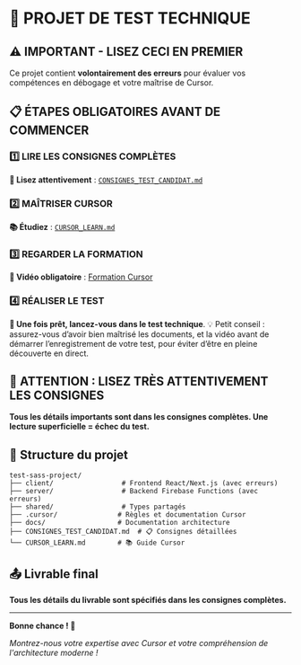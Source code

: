 # 🎯 PROJET DE TEST TECHNIQUE

## ⚠️ IMPORTANT - LISEZ CECI EN PREMIER

Ce projet contient **volontairement des erreurs** pour évaluer vos compétences en débogage et votre maîtrise de Cursor.

## 📋 ÉTAPES OBLIGATOIRES AVANT DE COMMENCER

### 1️⃣ **LIRE LES CONSIGNES COMPLÈTES**
**📖 Lisez attentivement** : [`CONSIGNES_TEST_CANDIDAT.md`](./CONSIGNES_TEST_CANDIDAT.md)

### 2️⃣ **MAÎTRISER CURSOR**
**📚 Étudiez** : [`CURSOR_LEARN.md`](./CURSOR_LEARN.md)

### 3️⃣ **REGARDER LA FORMATION**
**🎥 Vidéo obligatoire** : [Formation Cursor](https://www.youtube.com/watch?v=6fBHvKTYMCM)

### 4️⃣ **RÉALISER LE TEST**

**🚀 Une fois prêt, lancez-vous dans le test technique**.
💡 Petit conseil : assurez-vous d’avoir bien maîtrisé les documents, et la vidéo avant de démarrer l’enregistrement de votre test, pour éviter d’être en pleine découverte en direct.

## 🚨 **ATTENTION : LISEZ TRÈS ATTENTIVEMENT LES CONSIGNES**

**Tous les détails importants sont dans les consignes complètes. Une lecture superficielle = échec du test.**

## 📁 Structure du projet

```
test-sass-project/
├── client/                 # Frontend React/Next.js (avec erreurs)
├── server/                 # Backend Firebase Functions (avec erreurs)
├── shared/                 # Types partagés
├── .cursor/               # Règles et documentation Cursor
├── docs/                  # Documentation architecture
├── CONSIGNES_TEST_CANDIDAT.md  # 📋 Consignes détaillées
└── CURSOR_LEARN.md        # 📚 Guide Cursor
```

## 📤 Livrable final

**Tous les détails du livrable sont spécifiés dans les consignes complètes.**

---

**Bonne chance ! 🚀**

*Montrez-nous votre expertise avec Cursor et votre compréhension de l'architecture moderne !*
